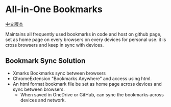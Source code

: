 # All-in-One Bookmarks

[中文版本](./README-CN.md)

Maintains all frequently used bookmarks in code and host on github page, set as home page on every browsers on every devices for personal use. it is cross browsers and keep in sync with devices.

## Bookmark Sync Solution

- Xmarks Bookmarks sync between browsers
- ChromeExtension "Bookmarks Anywhere" and access using html.
- An html format bookmark file be set as home page across devices and sync between browsers.
  - When saved in OneDrive or GitHub, can sync the bookmarks across devices and network.
